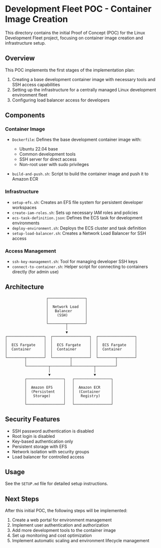 # Development Fleet POC - Container Image Creation

This directory contains the initial Proof of Concept (POC) for the Linux Development Fleet project, focusing on container image creation and infrastructure setup.

## Overview

This POC implements the first stages of the implementation plan:
1. Creating a base development container image with necessary tools and SSH access capabilities
2. Setting up the infrastructure for a centrally managed Linux development environment fleet
3. Configuring load balancer access for developers

## Components

### Container Image
- `Dockerfile`: Defines the base development container image with:
  - Ubuntu 22.04 base
  - Common development tools
  - SSH server for direct access
  - Non-root user with sudo privileges

- `build-and-push.sh`: Script to build the container image and push it to Amazon ECR

### Infrastructure
- `setup-efs.sh`: Creates an EFS file system for persistent developer workspaces
- `create-iam-roles.sh`: Sets up necessary IAM roles and policies
- `ecs-task-definition.json`: Defines the ECS task for development environments
- `deploy-environment.sh`: Deploys the ECS cluster and task definition
- `setup-load-balancer.sh`: Creates a Network Load Balancer for SSH access

### Access Management
- `ssh-key-management.sh`: Tool for managing developer SSH keys
- `connect-to-container.sh`: Helper script for connecting to containers directly (for admin use)

## Architecture

```
                   ┌─────────────────┐
                   │                 │
                   │  Network Load   │
                   │   Balancer      │
                   │    (SSH)        │
                   │                 │
                   └────────┬────────┘
                            │
                            ▼
┌─────────────────┐  ┌─────────────────┐  ┌─────────────────┐
│                 │  │                 │  │                 │
│  ECS Fargate    │  │  ECS Fargate    │  │  ECS Fargate    │
│  Container      │  │  Container      │  │  Container      │
│                 │  │                 │  │                 │
└────────┬────────┘  └────────┬────────┘  └────────┬────────┘
         │                    │                    │
         └──────────┬─────────┴──────────┬─────────┘
                    │                    │
                    ▼                    ▼
         ┌─────────────────┐   ┌─────────────────┐
         │                 │   │                 │
         │  Amazon EFS     │   │  Amazon ECR     │
         │  (Persistent    │   │  (Container     │
         │   Storage)      │   │   Registry)     │
         │                 │   │                 │
         └─────────────────┘   └─────────────────┘
```

## Security Features

- SSH password authentication is disabled
- Root login is disabled
- Key-based authentication only
- Persistent storage with EFS
- Network isolation with security groups
- Load balancer for controlled access

## Usage

See the `SETUP.md` file for detailed setup instructions.

## Next Steps

After this initial POC, the following steps will be implemented:

1. Create a web portal for environment management
2. Implement user authentication and authorization
3. Add more development tools to the container image
4. Set up monitoring and cost optimization
5. Implement automatic scaling and environment lifecycle management
